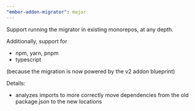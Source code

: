 ```yaml
---
"ember-addon-migrator": major
---
```


Support running the migrator in existing monorepos, at any depth.

Additionally, support for

- npm, yarn, pnpm
- typescript

(because the migration is now powered by the v2 addon blueprint)

Details:

- analyzes imports to more correctly move dependencies from the old package.json to the new locations
